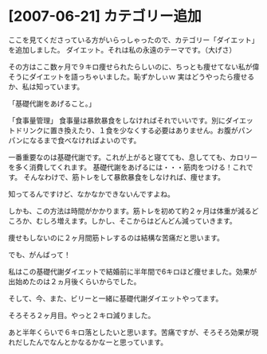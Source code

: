 # [2007-06-21] カテゴリー追加


ここを見てくださっている方がいらっしゃったので、カテゴリー「ダイエット」を追加しました。
ダイエット。それは私の永遠のテーマです。（大げさ）

その方はここ数ヶ月で９キロ痩せられたらしいのに、ちっとも痩せてない私が偉そうにダイエットを語っちゃいました。恥ずかしぃｗ
実はどうやったら痩せるか、私は知っています。

「基礎代謝をあげること。」

「食事量管理」
食事量は暴飲暴食をしなければそれでいいです。別にダイエットドリンクに置き換えたり、１食を少なくする必要はありません。お腹がパンパンになるまで食べなければよいのです。

一番重要なのは基礎代謝です。これが上がると寝てても、息してても、カロリーを多く消費してくれます。
基礎代謝をあげるには・・・筋肉をつける！これです。
そんなわけで、筋トレをして暴飲暴食をしなければ、痩せます。

知ってるんですけど、なかなかできないんですよね。

しかも、この方法は時間がかかります。筋トレを初めて約２ヶ月は体重が減るどころか、むしろ増えます。しかし、そこからはどんどん減っていきます。

痩せもしないのに２ヶ月間筋トレするのは結構な苦痛だと思います。

でも、がんばって！

私はこの基礎代謝ダイエットで結婚前に半年間で6キロほど痩せました。効果が出始めたのは２ヵ月後くらいからでした。

そして、今、また、ビリーと一緒に基礎代謝ダイエットやってます。

そろそろ２ヶ月目。やっと２キロ減りました。

あと半年くらいで６キロ落としたいと思います。苦痛ですが、そろそろ効果が現れだしたんでなんとかなるかなーと思っています。

